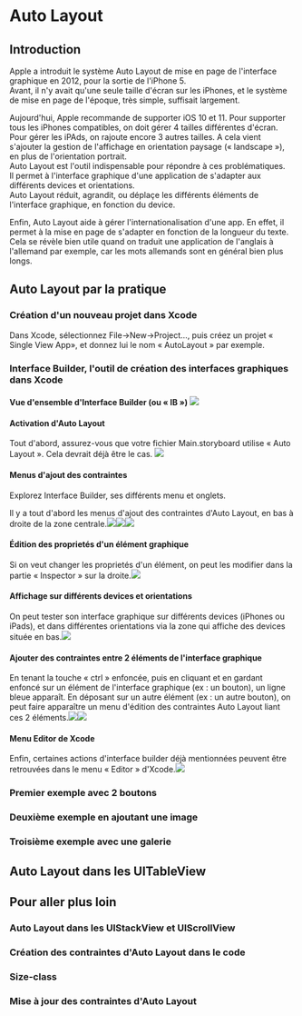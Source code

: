 # Auto Layout

## Introduction

Apple a introduit le système Auto Layout de mise en page de l'interface graphique en 2012, pour la sortie de l'iPhone 5.  
Avant, il n'y avait qu'une seule taille d'écran sur les iPhones, et le système de mise en page de l'époque, très simple, suffisait largement.

Aujourd'hui, Apple recommande de supporter iOS 10 et 11. Pour supporter tous les iPhones compatibles, on doit gérer 4 tailles différentes d'écran.  
Pour gérer les iPAds, on rajoute encore 3 autres tailles. A cela vient s'ajouter la gestion de l'affichage en orientation paysage \(« landscape »\), en plus de l'orientation portrait.  
Auto Layout est l'outil indispensable pour répondre à ces problématiques.  
Il permet à l'interface graphique d'une application de s'adapter aux différents devices et orientations.  
Auto Layout réduit, agrandit, ou déplaçe les différents éléments de l'interface graphique, en fonction du device.

Enfin, Auto Layout aide à gérer l'internationalisation d'une app. En effet, il permet à la mise en page de s'adapter en fonction de la longueur du texte.  
Cela se révèle bien utile quand on traduit une application de l'anglais à l'allemand par exemple, car les mots allemands sont en général bien plus longs.

## Auto Layout par la pratique

### Création d'un nouveau projet dans Xcode

Dans Xcode, sélectionnez File-&gt;New-&gt;Project..., puis créez un projet « Single View App», et donnez lui le nom « AutoLayout » par exemple.

### Interface Builder, l'outil de création des interfaces graphiques dans Xcode

#### Vue d'ensemble d'Interface Builder \(ou « IB »\) ![](/assets/interface-builder.png)

#### Activation d'Auto Layout

Tout d'abord, assurez-vous que votre fichier Main.storyboard utilise « Auto Layout ». Cela devrait déjà être le cas. ![](/assets/xcode-ib-use-auto-layout.png)

#### Menus d'ajout des contraintes

Explorez Interface Builder, ses différents menu et onglets.

Il y a tout d'abord les menus d'ajout des contraintes d'Auto Layout, en bas à droite de la zone centrale.![](/assets/add-missing-constraints.png)![](/assets/pin-constraints.png)![](/assets/align.png)

#### Édition des proprietés d'un élément graphique

Si on veut changer les proprietés d'un élément, on peut les modifier dans la partie « Inspector » sur la droite.![](/assets/button-attributes.png)

#### Affichage sur différents devices et orientations

On peut tester son interface graphique sur différents devices \(iPhones ou iPads\), et dans différentes orientations via la zone qui affiche des devices située en bas.![](/assets/ib-devices-orientation.png)

#### Ajouter des contraintes entre 2 éléments de l'interface graphique

En tenant la touche « ctrl » enfoncée, puis en cliquant et en gardant enfoncé sur un élément de l'interface graphique \(ex : un bouton\), un ligne bleue apparaît. En déposant sur un autre élément \(ex : un autre bouton\), on peut faire apparaître un menu d'édition des contraintes Auto Layout liant ces 2 éléments.![](/assets/click-drag.png)![](/assets/click-drag-menu.png)

#### Menu Editor de Xcode

Enfin, certaines actions d'interface builder déjà mentionnées peuvent être retrouvées dans le menu « Editor » d'Xcode.![](/assets/edtior-menu.png)

### Premier exemple avec 2 boutons

### Deuxième exemple en ajoutant une image

### Troisième exemple avec une galerie

## Auto Layout dans les UITableView

## Pour aller plus loin

### Auto Layout dans les UIStackView et UIScrollView

### Création des contraintes d'Auto Layout dans le code

### Size-class

### Mise à jour des contraintes d'Auto Layout



